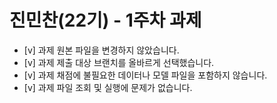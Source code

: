 # 진민찬(22기) - 1주차 과제

- [v] 과제 원본 파일을 변경하지 않았습니다.
- [v] 과제 제출 대상 브랜치를 올바르게 선택했습니다.
- [v] 과제 채점에 불필요한 데이터나 모델 파일을 포함하지 않습니다.
- [v] 과제 파일 조회 및 실행에 문제가 없습니다.
